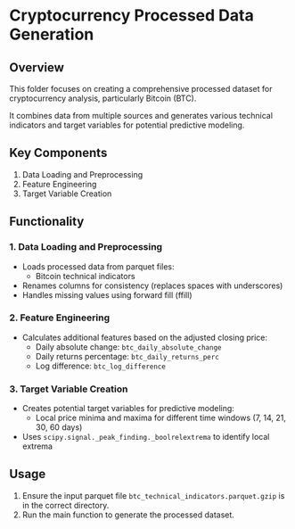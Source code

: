 # Cryptocurrency Processed Data Generation

## Overview

This folder focuses on creating a comprehensive processed dataset for cryptocurrency analysis, particularly Bitcoin (BTC). 

It combines data from multiple sources and generates various technical indicators and target variables for potential predictive modeling.

## Key Components

1. Data Loading and Preprocessing
2. Feature Engineering
3. Target Variable Creation

## Functionality

### 1. Data Loading and Preprocessing

- Loads processed data from parquet files:
  - Bitcoin technical indicators
- Renames columns for consistency (replaces spaces with underscores)
- Handles missing values using forward fill (ffill)

### 2. Feature Engineering

- Calculates additional features based on the adjusted closing price:
  - Daily absolute change: `btc_daily_absolute_change`
  - Daily returns percentage: `btc_daily_returns_perc`
  - Log difference: `btc_log_difference`

### 3. Target Variable Creation

- Creates potential target variables for predictive modeling:
  - Local price minima and maxima for different time windows (7, 14, 21, 30, 60 days)
- Uses `scipy.signal._peak_finding._boolrelextrema` to identify local extrema

## Usage

1. Ensure the input parquet file `btc_technical_indicators.parquet.gzip` is in the correct directory.
2. Run the main function to generate the processed dataset.